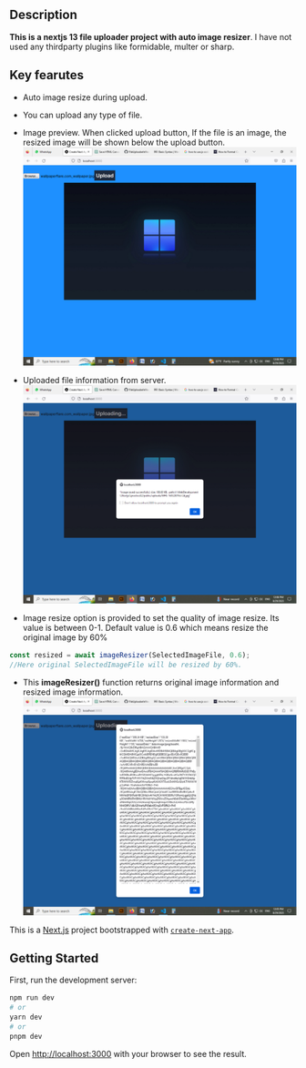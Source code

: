 ## Description
**This is a nextjs 13 file uploader project with auto image resizer**. 
I have not used any thirdparty plugins like formidable, multer or sharp.
## Key fearutes
- Auto image resize during upload.
- You can upload any type of file.
- Image preview. When clicked upload button, If the file is an image, the resized image will be shown below the upload button.
  ![nextjs Image upload Preview](upload_preview2.png "Preview resized uploaded image")
- Uploaded file information from server.
  ![nextjs file upload info](upload_preview1.png "Uploaded file info")

- Image resize option is provided to set the quality of image resize. Its value is between 0-1. Default value is 0.6 which means resize the original image by 60%
```js
const resized = await imageResizer(SelectedImageFile, 0.6);
//Here original SelectedImageFile will be resized by 60%.
```
- This **imageResizer()** function returns original image information and resized image information.
    ![nextjs resized image information](compare.png "Retruned values of imageResizer() function")



This is a [Next.js](https://nextjs.org/) project bootstrapped with [`create-next-app`](https://github.com/vercel/next.js/tree/canary/packages/create-next-app).

## Getting Started

First, run the development server:

```bash
npm run dev
# or
yarn dev
# or
pnpm dev
```

Open [http://localhost:3000](http://localhost:3000) with your browser to see the result.



